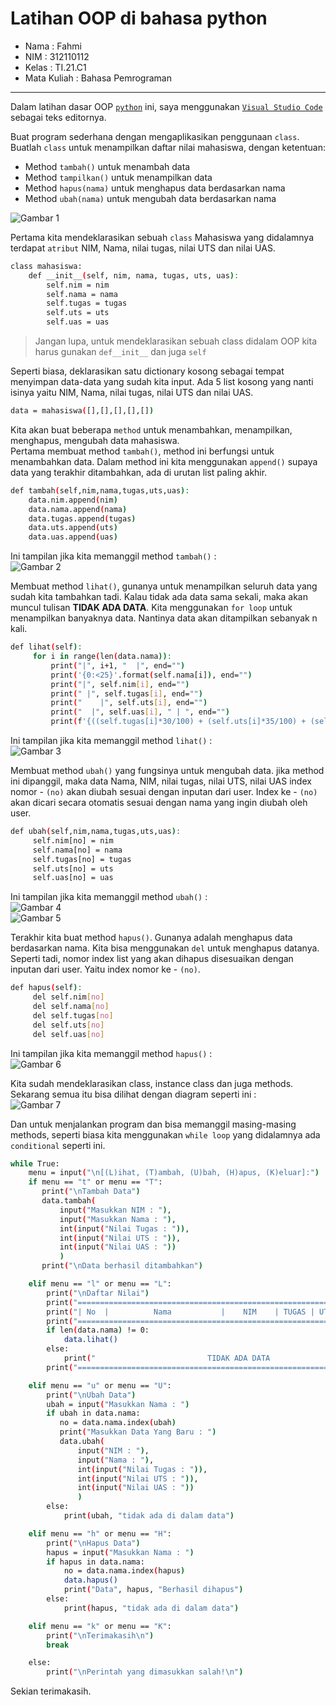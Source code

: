 # Latihan OOP di bahasa python                

* Nama          : Fahmi          
* NIM           : 312110112              
* Kelas         : TI.21.C1              
* Mata Kuliah   : Bahasa Pemrograman                 
----------------------------------                     
Dalam latihan dasar OOP [`python`](https://www.python.org/) ini, saya menggunakan [`Visual Studio Code`](https://code.visualstudio.com/) sebagai teks editornya.               

Buat program sederhana dengan mengaplikasikan penggunaan `class`. Buatlah `class` untuk menampilkan daftar nilai mahasiswa, dengan ketentuan:                

* Method `tambah()` untuk menambah data                
* Method `tampilkan()` untuk menampilkan data                
* Method `hapus(nama)` untuk menghapus data berdasarkan nama                
* Method `ubah(nama)` untuk mengubah data berdasarkan nama               
  
![Gambar 1](Ss/Flowchart.PNG)          

Pertama kita mendeklarasikan sebuah `class` Mahasiswa yang didalamnya terdapat `atribut` NIM, Nama, nilai tugas, nilai UTS dan nilai UAS.           

```bash
class mahasiswa:
    def __init__(self, nim, nama, tugas, uts, uas):
        self.nim = nim
        self.nama = nama
        self.tugas = tugas
        self.uts = uts
        self.uas = uas
```                  

> Jangan lupa, untuk mendeklarasikan sebuah class didalam OOP kita harus gunakan `def__init__` dan juga `self`           

Seperti biasa, deklarasikan satu dictionary kosong sebagai tempat menyimpan data-data yang sudah kita input. Ada 5 list kosong yang nanti isinya yaitu NIM, Nama, nilai tugas, nilai UTS dan nilai UAS.           

```bash
data = mahasiswa([],[],[],[],[])
```
Kita akan buat beberapa `method` untuk menambahkan, menampilkan, menghapus, mengubah data mahasiswa.         
Pertama membuat method `tambah()`, method ini berfungsi untuk menambahkan data. Dalam method ini kita menggunakan `append()` supaya data yang terakhir ditambahkan, ada di urutan list paling akhir.             

```bash
def tambah(self,nim,nama,tugas,uts,uas):
    data.nim.append(nim)
    data.nama.append(nama)
    data.tugas.append(tugas)
    data.uts.append(uts)
    data.uas.append(uas)
```            
Ini tampilan jika kita memanggil method `tambah()` :                 
![Gambar 2](Ss/ss1.png)          

Membuat method `lihat()`, gunanya untuk menampilkan seluruh data yang sudah kita tambahkan tadi. Kalau tidak ada data sama sekali, maka akan muncul tulisan **TIDAK ADA DATA**. Kita menggunakan `for loop` untuk menampilkan banyaknya data. Nantinya data akan ditampilkan sebanyak n kali.               

```bash
def lihat(self):
     for i in range(len(data.nama)):
         print("|", i+1, "  |", end="")
         print('{0:<25}'.format(self.nama[i]), end="")
         print("|", self.nim[i], end="")
         print(" |", self.tugas[i], end="")
         print("    |", self.uts[i], end="")
         print("  |", self.uas[i], " | ", end="")
         print(f'{((self.tugas[i]*30/100) + (self.uts[i]*35/100) + (self.uas[i]*35/100)) :.2f}', " |")
```               
Ini tampilan jika kita memanggil method `lihat()` :                 
![Gambar 3](Ss/ss2.png)          

Membuat method `ubah()` yang fungsinya untuk mengubah data. jika method ini dipanggil, maka data Nama, NIM, nilai tugas, nilai UTS, nilai UAS index nomor - `(no)` akan diubah sesuai dengan inputan dari user. Index ke - `(no)` akan dicari secara otomatis sesuai dengan nama yang ingin diubah oleh user.                

```bash
def ubah(self,nim,nama,tugas,uts,uas):
     self.nim[no] = nim
     self.nama[no] = nama
     self.tugas[no] = tugas
     self.uts[no] = uts
     self.uas[no] = uas
```                         
Ini tampilan jika kita memanggil method `ubah()` :                 
![Gambar 4](Ss/ss3.png)           
![Gambar 5](Ss/ss4.png)           

Terakhir kita buat method `hapus()`. Gunanya adalah menghapus data berdasarkan nama. Kita bisa menggunakan `del` untuk menghapus datanya. Seperti tadi, nomor index list yang akan dihapus disesuaikan dengan inputan dari user. Yaitu index nomor ke - `(no)`.                  

```bash
def hapus(self):
     del self.nim[no]
     del self.nama[no]
     del self.tugas[no]
     del self.uts[no]
     del self.uas[no]
```                               
Ini tampilan jika kita memanggil method `hapus()` :                 
![Gambar 6](Ss/ss5.png)            

Kita sudah mendeklarasikan class, instance class dan juga methods. Sekarang semua itu bisa dilihat dengan diagram seperti ini :               
![Gambar 7](Ss/diagram.png)              

Dan untuk menjalankan program dan bisa memanggil masing-masing methods, seperti biasa kita menggunakan `while loop` yang didalamnya ada `conditional` seperti ini.             

```bash
while True:
    menu = input("\n[(L)ihat, (T)ambah, (U)bah, (H)apus, (K)eluar]:")
    if menu == "t" or menu == "T":
       print("\nTambah Data")
       data.tambah(
           input("Masukkan NIM : "), 
           input("Masukkan Nama : "), 
           int(input("Nilai Tugas : ")), 
           int(input("Nilai UTS : ")), 
           int(input("Nilai UAS : "))
           )
       print("\nData berhasil ditambahkan")

    elif menu == "l" or menu == "L":
        print("\nDaftar Nilai")
        print("==========================================================================")
        print("| No  |          Nama           |    NIM    | TUGAS | UTS | UAS |  AKHIR |")
        print("==========================================================================")
        if len(data.nama) != 0:
            data.lihat()
        else:
            print("                         TIDAK ADA DATA                               ")
        print("==========================================================================")

    elif menu == "u" or menu == "U":
        print("\nUbah Data")
        ubah = input("Masukkan Nama : ")
        if ubah in data.nama:
           no = data.nama.index(ubah)
           print("Masukkan Data Yang Baru : ")
           data.ubah(
               input("NIM : "),
               input("Nama : "),
               int(input("Nilai Tugas : ")),
               int(input("Nilai UTS : ")),
               int(input("Nilai UAS : "))
               )
        else:
            print(ubah, "tidak ada di dalam data")

    elif menu == "h" or menu == "H":
        print("\nHapus Data")
        hapus = input("Masukkan Nama : ")
        if hapus in data.nama:
            no = data.nama.index(hapus)
            data.hapus()
            print("Data", hapus, "Berhasil dihapus")
        else:
            print(hapus, "tidak ada di dalam data")

    elif menu == "k" or menu == "K":
        print("\nTerimakasih\n")
        break

    else:
        print("\nPerintah yang dimasukkan salah!\n")
```                                 

Sekian terimakasih.
